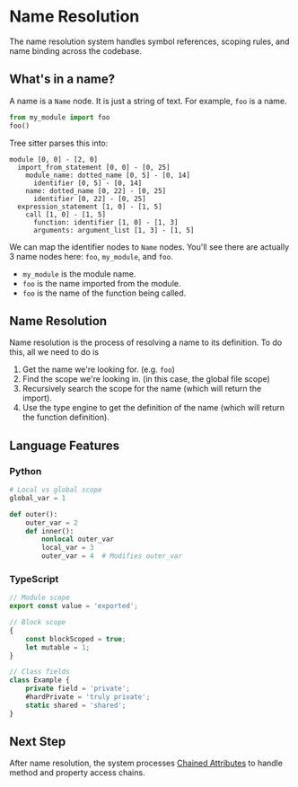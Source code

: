 # Name Resolution

The name resolution system handles symbol references, scoping rules, and name binding across the codebase.

## What's in a name?

A name is a `Name` node. It is just a string of text.
For example, `foo` is a name.

```python
from my_module import foo
foo()
```

Tree sitter parses this into:

```
module [0, 0] - [2, 0]
  import_from_statement [0, 0] - [0, 25]
    module_name: dotted_name [0, 5] - [0, 14]
      identifier [0, 5] - [0, 14]
    name: dotted_name [0, 22] - [0, 25]
      identifier [0, 22] - [0, 25]
  expression_statement [1, 0] - [1, 5]
    call [1, 0] - [1, 5]
      function: identifier [1, 0] - [1, 3]
      arguments: argument_list [1, 3] - [1, 5]
```

We can map the identifier nodes to `Name` nodes.
You'll see there are actually 3 name nodes here: `foo`, `my_module`, and `foo`.

- `my_module` is the module name.
- `foo` is the name imported from the module.
- `foo` is the name of the function being called.

## Name Resolution

Name resolution is the process of resolving a name to its definition. To do this, all we need to do is

1. Get the name we're looking for. (e.g. `foo`)
2. Find the scope we're looking in. (in this case, the global file scope)
3. Recursively search the scope for the name (which will return the import).
4. Use the type engine to get the definition of the name (which will return the function definition).

## Language Features

### Python

```python
# Local vs global scope
global_var = 1

def outer():
    outer_var = 2
    def inner():
        nonlocal outer_var
        local_var = 3
        outer_var = 4  # Modifies outer_var
```

### TypeScript

```typescript
// Module scope
export const value = 'exported';

// Block scope
{
    const blockScoped = true;
    let mutable = 1;
}

// Class fields
class Example {
    private field = 'private';
    #hardPrivate = 'truly private';
    static shared = 'shared';
}
```

## Next Step

After name resolution, the system processes [Chained Attributes](./chained-attributes.md) to handle method and property access chains.
